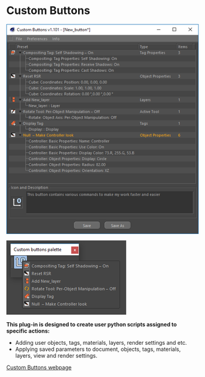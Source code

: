 # Custom Buttons

![Custom Buttons plug-in main window](../.gitbook/assets/1043.png)

![Button in action](../.gitbook/assets/1044.png)

**This plug-in is designed to create user python scripts assigned to specific actions:**

* Adding user objects, tags, materials, layers, render settings and etc.
* Applying saved parameters  to document, objects, tags, materials, layers, view and render settings.

[Custom Buttons webpage](http://mikeudin.net/product/custom-buttons/)

